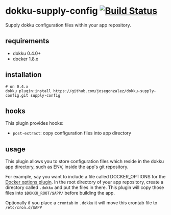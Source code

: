 # dokku-supply-config [![Build Status](https://img.shields.io/travis/dokku-community/dokku-supply-config.svg?branch=master "Build Status")](https://travis-ci.org/dokku-community/dokku-supply-config)

Supply dokku configuration files within your app repository.

## requirements

- dokku 0.4.0+
- docker 1.8.x

## installation

```shell
# on 0.4.x
dokku plugin:install https://github.com/josegonzalez/dokku-supply-config.git supply-config
```

## hooks

This plugin provides hooks:

* `post-extract`: copy configuration files into app directory

## usage
This plugin allows you to store configuration files which reside in the dokku app directory, such as ENV, inside the app's git repository.

For example, say you want to include a file called DOCKER_OPTIONS for the [Docker options plugin](https://github.com/dyson/dokku-docker-options). In the root directory of your app repository, create a directory called `.dokku` and put the files in there. This plugin will copy those files into `$DOKKU_ROOT/$APP/` before building the app.

Optionally if you place a `crontab` in `.dokku` it will move this crontab file to `/etc/cron.d/$APP`

